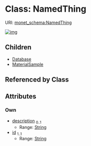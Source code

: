 
# Class: NamedThing




URI: [monet_schema:NamedThing](http://example.com/monet_schema/NamedThing)


[![img](https://yuml.me/diagram/nofunky;dir:TB/class/[NamedThing&#124;description:string%20%3F;id:string]^-[MaterialSample],[NamedThing]^-[Database],[MaterialSample],[Database])](https://yuml.me/diagram/nofunky;dir:TB/class/[NamedThing&#124;description:string%20%3F;id:string]^-[MaterialSample],[NamedThing]^-[Database],[MaterialSample],[Database])

## Children

 * [Database](Database.md)
 * [MaterialSample](MaterialSample.md)

## Referenced by Class


## Attributes


### Own

 * [description](description.md)  <sub>0..1</sub>
     * Range: [String](types/String.md)
 * [id](id.md)  <sub>1..1</sub>
     * Range: [String](types/String.md)
